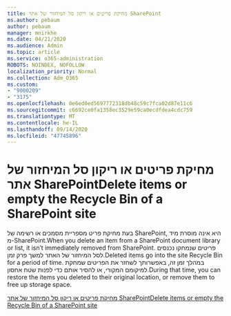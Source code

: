 ```yaml
---
title: מחיקת פריטים או ריקון סל המיחזור של אתר SharePoint
ms.author: pebaum
author: pebaum
manager: mnirkhe
ms.date: 04/21/2020
ms.audience: Admin
ms.topic: article
ms.service: o365-administration
ROBOTS: NOINDEX, NOFOLLOW
localization_priority: Normal
ms.collection: Adm_O365
ms.custom:
- "9000209"
- "3175"
ms.openlocfilehash: 0e6ed0ed5697772318db48c59c7fca02d87e11c6
ms.sourcegitcommit: c6692ce0fa1358ec3529e59ca0ecdfdea4cdc759
ms.translationtype: MT
ms.contentlocale: he-IL
ms.lasthandoff: 09/14/2020
ms.locfileid: "47745896"
---
```

# <a name="delete-items-or-empty-the-recycle-bin-of-a-sharepoint-site"></a><span data-ttu-id="b21e1-102">מחיקת פריטים או ריקון סל המיחזור של אתר SharePoint</span><span class="sxs-lookup"><span data-stu-id="b21e1-102">Delete items or empty the Recycle Bin of a SharePoint site</span></span> 

<span data-ttu-id="b21e1-103">בעת מחיקת פריט מספריית מסמכים או רשימה של SharePoint, היא אינה מוסרת מיד מ-SharePoint.</span><span class="sxs-lookup"><span data-stu-id="b21e1-103">When you delete an item from a SharePoint document library or list, it isn’t immediately removed from SharePoint.</span></span> <span data-ttu-id="b21e1-104">פריטים שנמחקו נכנסים לסל המיחזור של האתר למשך פרק זמן.</span><span class="sxs-lookup"><span data-stu-id="b21e1-104">Deleted items go into the site Recycle Bin for a period of time.</span></span> <span data-ttu-id="b21e1-105">במהלך זמן זה, באפשרותך לשחזר את הפריטים שמחקת למיקומם המקורי, או להסיר אותם כדי לפנות שטח אחסון.</span><span class="sxs-lookup"><span data-stu-id="b21e1-105">During that time, you can restore the items you deleted to their original location, or remove them to free up storage space.</span></span>

[<span data-ttu-id="b21e1-106">מחיקת פריטים או ריקון סל המיחזור של אתר SharePoint</span><span class="sxs-lookup"><span data-stu-id="b21e1-106">Delete items or empty the Recycle Bin of a SharePoint site</span></span>](https://support.office.com/article/2e713599-d13e-40d6-96dc-66f0a366f74e)